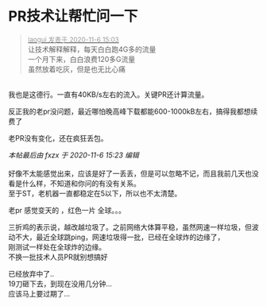 # PR技术让帮忙问一下


<div class="quote"><blockquote><font size="2"><a href="https://www.hostloc.com/forum.php?mod=redirect&amp;goto=findpost&amp;pid=9412290&amp;ptid=763264" target="_blank"><font color="#999999">laogui 发表于 2020-11-6 15:03</font></a></font><br />
让技术解释解释，每天白白跑4G多的流量<br />
一个月下来，白白浪费120多G流量<br />
虽然放着吃灰，但是也无比心痛</blockquote></div><br />
我也是这德行。一直有40KB/s左右的流入。关键PR还计算流量。

反正我的老pr没问题，最近哪怕晚高峰下载都能600-1000kB左右，搞得我都想续费了<img src="static/image/smiley/default/lol.gif" smilieid="12" border="0" alt="" />

老PR没有变化，还在疯狂丢包。

<i class="pstatus"> 本帖最后由 fxzx 于 2020-11-6 15:23 编辑 </i><br />
<br />
好像不太能感觉出来，应该是好了一丢丢，但是可以忽略不记，而且我前几天也没看是什么样，不知道和你问的有没有关系。<br />
至于ST，老机器一直都稳定在5以下，所以也不太清楚。

老pr 感觉变天的 ，红色一片 全球。。。<img src="static/image/smiley/default/mad.gif" smilieid="11" border="0" alt="" />

三折鸡的表示说，越改越垃圾了。之前网络大体算平稳，虽然网速一样垃圾，但波动不大，最近全球跳ping，网速垃圾得一批，已经在全球炸的边缘了，<br />
刚测试一样处在全球炸的边缘。<br />
不换一批技术人员PR就别想搞好

已经放弃中了..<br />
19刀砸下去，到现在没用几分钟...<br />
应该马上要过期了...<img id="aimg_IUEnw" onclick="zoom(this, this.src, 0, 0, 0)" class="zoom" src="https://cdn.jsdelivr.net/gh/hishis/forum-master/public/images/patch.gif" onmouseover="img_onmouseoverfunc(this)" onload="thumbImg(this)" border="0" alt="" />

<img id="aimg_o55NV" onclick="zoom(this, this.src, 0, 0, 0)" class="zoom" src="https://i.loli.net/2020/11/06/CDo1gcRyfkZWHMm.png" onmouseover="img_onmouseoverfunc(this)" onload="thumbImg(this)" border="0" alt="" /><br />
<img id="aimg_uWJ98" onclick="zoom(this, this.src, 0, 0, 0)" class="zoom" src="https://i.loli.net/2020/11/06/eAmS62Ed8xTg7bP.png" onmouseover="img_onmouseoverfunc(this)" onload="thumbImg(this)" border="0" alt="" />
